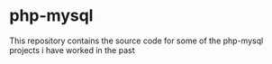 # php-mysql
This repository contains the source code for some of the php-mysql projects i have worked in the past
